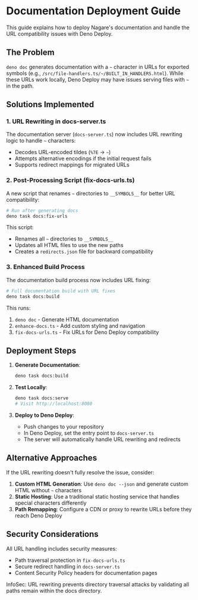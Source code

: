 # Documentation Deployment Guide

This guide explains how to deploy Nagare's documentation and handle the URL compatibility issues
with Deno Deploy.

## The Problem

`deno doc` generates documentation with a `~` character in URLs for exported symbols (e.g.,
`/src/file-handlers.ts/~/BUILT_IN_HANDLERS.html`). While these URLs work locally, Deno Deploy may
have issues serving files with `~` in the path.

## Solutions Implemented

### 1. URL Rewriting in docs-server.ts

The documentation server (`docs-server.ts`) now includes URL rewriting logic to handle `~`
characters:

- Decodes URL-encoded tildes (`%7E` → `~`)
- Attempts alternative encodings if the initial request fails
- Supports redirect mappings for migrated URLs

### 2. Post-Processing Script (fix-docs-urls.ts)

A new script that renames `~` directories to `__SYMBOLS__` for better URL compatibility:

```bash
# Run after generating docs
deno task docs:fix-urls
```

This script:

- Renames all `~` directories to `__SYMBOLS__`
- Updates all HTML files to use the new paths
- Creates a `redirects.json` file for backward compatibility

### 3. Enhanced Build Process

The documentation build process now includes URL fixing:

```bash
# Full documentation build with URL fixes
deno task docs:build
```

This runs:

1. `deno doc` - Generate HTML documentation
2. `enhance-docs.ts` - Add custom styling and navigation
3. `fix-docs-urls.ts` - Fix URLs for Deno Deploy compatibility

## Deployment Steps

1. **Generate Documentation**:
   ```bash
   deno task docs:build
   ```

2. **Test Locally**:
   ```bash
   deno task docs:serve
   # Visit http://localhost:8080
   ```

3. **Deploy to Deno Deploy**:
   - Push changes to your repository
   - In Deno Deploy, set the entry point to `docs-server.ts`
   - The server will automatically handle URL rewriting and redirects

## Alternative Approaches

If the URL rewriting doesn't fully resolve the issue, consider:

1. **Custom HTML Generation**: Use `deno doc --json` and generate custom HTML without `~` characters
2. **Static Hosting**: Use a traditional static hosting service that handles special characters
   differently
3. **Path Remapping**: Configure a CDN or proxy to rewrite URLs before they reach Deno Deploy

## Security Considerations

All URL handling includes security measures:

- Path traversal protection in `fix-docs-urls.ts`
- Secure redirect handling in `docs-server.ts`
- Content Security Policy headers for documentation pages

InfoSec: URL rewriting prevents directory traversal attacks by validating all paths remain within
the docs directory.
